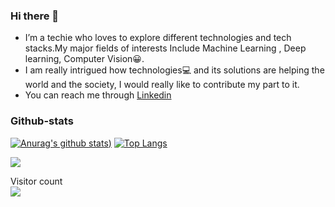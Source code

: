 ### Hi there 👋
* I’m a techie who loves to explore different technologies and tech stacks.My major fields of interests Include Machine Learning , Deep learning, Computer Vision😀.
* I am really intrigued how technologies💻 and its solutions are helping the world and the society, I would really like to contribute my part to it.
* You can reach me through [Linkedin](https://www.linkedin.com/in/prakhar-dixit-712751149/)


### Github-stats
[![Anurag's github stats](https://github-readme-stats.vercel.app/api?username=pdx97&show_icons=true&theme=radical))](https://github.com/pdx97/github-stats) 
[![Top Langs](https://github-readme-stats.vercel.app/api/top-langs/?username=pdx97&layout=compact)](https://github.com/pdx97/github-stats)

<a href="https://github.com/pdx97/github-stats">
  <img align="center" src="https://github-readme-stats.vercel.app/api/pin/?username=pdx97&repo=github-readme-stats" />
</a>
<p align="left"> 
  Visitor count<br>
  <a target="_blank" rel="noopener noreferrer" href="https://camo.githubusercontent.com/87d54b8ad86f593cefcbe5c896c3070ffd8090d0/68747470733a2f2f70726f66696c652d636f756e7465722e676c697463682e6d652f502d726979616e6b612d7072617361642f636f756e742e737667"><img src="https://camo.githubusercontent.com/87d54b8ad86f593cefcbe5c896c3070ffd8090d0/68747470733a2f2f70726f66696c652d636f756e7465722e676c697463682e6d652f502d726979616e6b612d7072617361642f636f756e742e737667" data-canonical-src="https://profile-counter.glitch.me/P-riyanka-prasad/count.svg" style="max-width:100%;"></a>
</p>





<!--
**pdx97/pdx97** is a ✨ _special_ ✨ repository because its `README.md` (this file) appears on your GitHub profile.






